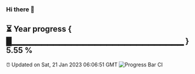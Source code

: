 ### Hi there 👋
⏳ Year progress { █▁▁▁▁▁▁▁▁▁▁▁▁▁▁▁▁▁▁▁▁▁▁▁▁▁▁▁▁▁ } 5.55 %
---
⏰ Updated on Sat, 21 Jan 2023 06:06:51 GMT
![Progress Bar CI](https://github.com/Moyi321/Moyi321/workflows/Progress%20Bar%20CI/badge.svg)
